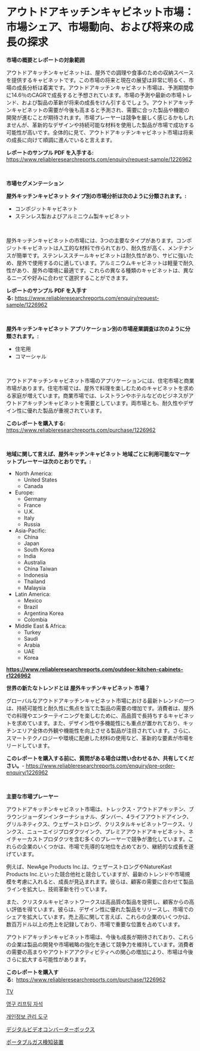 <p><h1>アウトドアキッチンキャビネット市場：市場シェア、市場動向、および将来の成長の探求</h1></p><p><strong>市場の概要とレポートの対象範囲</strong></p>
<p><p>アウトドアキッチンキャビネットは、屋外での調理や食事のための収納スペースを提供するキャビネットです。この市場の将来と現在の展望は非常に明るく、市場の成長分析は着実です。アウトドアキッチンキャビネット市場は、予測期間中に14.6％のCAGRで成長すると予想されています。市場の予測や最新の市場トレンド、および製品の革新が将来の成長をけん引するでしょう。アウトドアキッチンキャビネットの需要が今後も高まると予測され、需要に合った製品や機能の開発が進むことが期待されます。市場プレーヤーは競争を厳しく感じるかもしれませんが、革新的なデザインや持続可能な材料を使用した製品が市場で成功する可能性が高いです。全体的に見て、アウトドアキッチンキャビネット市場は将来の成長に向けて順調に進んでいると言えます。</p></p>
<p><strong>レポートのサンプル PDF を入手する:</strong> <a href="https://www.reliableresearchreports.com/enquiry/request-sample/1226962">https://www.reliableresearchreports.com/enquiry/request-sample/1226962</a></p>
<p>&nbsp;</p>
<p><strong>市場セグメンテーション</strong></p>
<p><strong>屋外キッチンキャビネット タイプ別の市場分析は次のように分類されます。:</strong></p>
<p><ul><li>コンポジットキャビネット</li><li>ステンレス製およびアルミニウム製キャビネット</li></ul></p>
<p>&nbsp;</p>
<p><p>屋外キッチンキャビネットの市場には、3つの主要なタイプがあります。コンポジットキャビネットは人工的な材料で作られており、耐久性が高く、メンテナンスが簡単です。ステンレススチールキャビネットは耐久性があり、サビに強いため、屋外で使用するのに適しています。アルミニウムキャビネットは軽量で耐久性があり、屋外の環境に最適です。これらの異なる種類のキャビネットは、異なるニーズや好みに合わせて選択することができます。</p></p>
<p><strong>レポートのサンプル PDF を入手する:</strong>&nbsp;<a href="https://www.reliableresearchreports.com/enquiry/request-sample/1226962">https://www.reliableresearchreports.com/enquiry/request-sample/1226962</a></p>
<p>&nbsp;</p>
<p><strong> 屋外キッチンキャビネット アプリケーション別の市場産業調査は次のように分類されます。:</strong></p>
<p><ul><li>住宅用</li><li>コマーシャル</li></ul></p>
<p>&nbsp;</p>
<p><p>アウトドアキッチンキャビネット市場のアプリケーションには、住宅市場と商業市場があります。住宅市場では、屋外で料理を楽しむためのキャビネットを求める家庭が増えています。商業市場では、レストランやホテルなどのビジネスがアウトドアキッチンキャビネットを需要としています。両市場とも、耐久性やデザイン性に優れた製品が重視されています。</p></p>
<p><strong>このレポートを購入する:</strong>&nbsp; <a href="https://www.reliableresearchreports.com/purchase/1226962">https://www.reliableresearchreports.com/purchase/1226962</a></p>
<p>&nbsp;</p>
<p><strong>地域に関して言えば、屋外キッチンキャビネット 地域ごとに利用可能なマーケットプレーヤーは次のとおりです。:</strong></p>
<p><ul>
    <li>
        North America:
        <ul>
            <li>United States</li>
            <li>Canada</li>
        </ul>
    </li>
    <li>
        Europe:
        <ul>
            <li>Germany</li>
            <li>France</li>
            <li>U.K.</li>
            <li>Italy</li>
            <li>Russia</li>
        </ul>
    </li>
    <li>
        Asia-Pacific:
        <ul>
            <li>China</li>
            <li>Japan</li>
            <li>South Korea</li>
            <li>India</li>
            <li>Australia</li>
            <li>China Taiwan</li>
            <li>Indonesia</li>
            <li>Thailand</li>
            <li>Malaysia</li>
        </ul>
    </li>
    <li>
        Latin America:
        <ul>
            <li>Mexico</li>
            <li>Brazil</li>
            <li>Argentina Korea</li>
            <li>Colombia</li>
        </ul>
    </li>
    <li>
        Middle East & Africa:
        <ul>
            <li>Turkey</li>
            <li>Saudi</li>
            <li>Arabia</li>
            <li>UAE</li>
            <li>Korea</li>
        </ul>
    </li>
    </ul></p>
<p><strong><a href="https://www.reliableresearchreports.com/outdoor-kitchen-cabinets-r1226962">https://www.reliableresearchreports.com/outdoor-kitchen-cabinets-r1226962</a></strong>&nbsp;</p>
<p><strong>世界の新たなトレンドとは 屋外キッチンキャビネット 市場？</strong></p>
<p><p>グローバルなアウトドアキッチンキャビネット市場における最新トレンドの一つは、持続可能性と耐久性に焦点を当てた製品の需要の増加です。消費者は、屋外での料理やエンターテイニングを楽しむために、高品質で長持ちするキャビネットを求めています。また、デザイン性や多機能性にも重点が置かれており、キッチンエリア全体の外観や機能性を向上させる製品が注目されています。さらに、スマートテクノロジーや環境に配慮した材料の使用など、革新的な要素が市場をリードしています。</p></p>
<p><strong>このレポートを購入する前に、質問がある場合は問い合わせるか、共有してください。</strong>- <a href="https://www.reliableresearchreports.com/enquiry/pre-order-enquiry/1226962">https://www.reliableresearchreports.com/enquiry/pre-order-enquiry/1226962</a></p>
<p>&nbsp;</p>
<p><strong>主要な市場プレーヤー</strong></p>
<p><p>アウトドアキッチンキャビネット市場は、トレックス・アウトドアキッチン、ブラウンジョーダンインターナショナル、ダンバー、4ライフアウトドアインク、グリルネティクス、ウェザーストロング、クリスタルキャビネットワークス、リンクス、ニューエイジプロダクツインク、プレミアアウトドアキャビネット、ネイチャーカストプロダクツを含む多くのプレーヤーで競争が激化しています。これらの企業のいくつかは、市場で先導的な地位を占めており、継続的な成長を遂げています。</p><p>例えば、NewAge Products Inc.は、ウェザーストロングやNatureKast Products Inc.といった競合他社と競合していますが、最新のトレンドや市場規模を考慮に入れると、成長が見込まれます。彼らは、顧客の需要に合わせて製品ラインを拡大し、技術革新を行っています。</p><p>また、クリスタルキャビネットワークスは高品質の製品を提供し、顧客からの高い評価を得ています。彼らは、デザイン性に優れた製品をリリースし、市場でのシェアを拡大しています。売上高に関して言えば、これらの企業のいくつかは、数百万ドル以上の売上を記録しており、市場で重要な位置を占めています。</p><p>アウトドアキッチンキャビネット市場は、今後も成長が期待されており、これらの企業は製品の開発や市場戦略の強化を通じて競争力を維持しています。消費者の需要の高まりやアウトドアアクティビティへの関心の増加により、市場は今後さらに拡大する可能性があります。</p></p>
<p><strong>このレポートを購入する:</strong>&nbsp;&nbsp;<a href="https://www.reliableresearchreports.com/purchase/1226962">https://www.reliableresearchreports.com/purchase/1226962</a></p>
<p><p><a href="https://github.com/wallacBahrtyinger567686/Market-Research-Report-List-1/blob/main/714540427445.md">TV</a></p><p><a href="https://medium.com/@kelsiorphy/%EC%98%81%EA%B5%AC-%EB%A6%AC%ED%94%84%ED%8C%85-%EC%9E%90%EC%84%9D-%EC%8B%9C%EC%9E%A5-%EA%B7%9C%EB%AA%A8-%EC%8B%9C%EC%9E%A5-%EC%A0%84%EB%A7%9D-%EB%B0%8F-%EC%8B%9C%EC%9E%A5-%EC%98%88%EC%B8%A1-2024%EB%85%84%EC%97%90%EC%84%9C-2031%EB%85%84%EA%B9%8C%EC%A7%80-5fe9e9d40ce5">영구 리프팅 자석</a></p><p><a href="https://medium.com/@tomienow676/%EA%B0%9C%EC%9D%B8-%EC%A0%95%EB%B3%B4-%EA%B4%80%EB%A6%AC-%EB%8F%84%EA%B5%AC-%EC%8B%9C%EC%9E%A5-%EB%B6%84%EC%84%9D-cagr-%EC%8B%9C%EC%9E%A5-%EC%84%B8%EB%B6%84%ED%99%94-%EB%B0%8F-%EA%B8%80%EB%A1%9C%EB%B2%8C-%EC%82%B0%EC%97%85-%EA%B0%9C%EC%9A%94-671e78e66101">개인정보 관리 도구</a></p><p><a href="https://medium.com/@slbola/%E3%83%87%E3%82%B8%E3%82%BF%E3%83%AB%E3%83%93%E3%83%87%E3%82%AA%E3%82%B3%E3%83%B3%E3%83%90%E3%83%BC%E3%82%BF%E3%83%BC%E3%83%9C%E3%83%83%E3%82%AF%E3%82%B9%E5%B8%82%E5%A0%B4-%E7%AB%B6%E4%BA%89%E5%88%86%E6%9E%90-%E5%B8%82%E5%A0%B4%E5%8B%95%E5%90%91-2031%E5%B9%B4%E3%81%BE%E3%81%A7%E3%81%AE%E4%BA%88%E6%B8%AC-f9342cf06a2e">デジタルビデオコンバーターボックス</a></p><p><a href="https://medium.com/@josephee58/%E6%90%BA%E5%B8%AF%E5%9E%8B%E3%82%AC%E3%82%B9%E6%A4%9C%E7%9F%A5%E6%A9%9F%E5%99%A8%E5%B8%82%E5%A0%B4%E8%A6%8F%E6%A8%A1%E3%81%AF-%E3%82%B0%E3%83%AD%E3%83%BC%E3%83%90%E3%83%AB%E7%94%A3%E6%A5%AD%E3%81%AB%E3%81%8A%E3%81%91%E3%82%8B%E6%9C%80%E9%81%A9%E3%81%AA%E3%83%9E%E3%83%BC%E3%82%B1%E3%83%86%E3%82%A3%E3%83%B3%E3%82%B0%E3%83%81%E3%83%A3%E3%83%8D%E3%83%AB%E3%82%92%E6%98%8E%E3%82%89%E3%81%8B%E3%81%AB%E3%81%99%E3%82%8B-2f4e28ee8360">ポータブルガス検知装置</a></p></p>